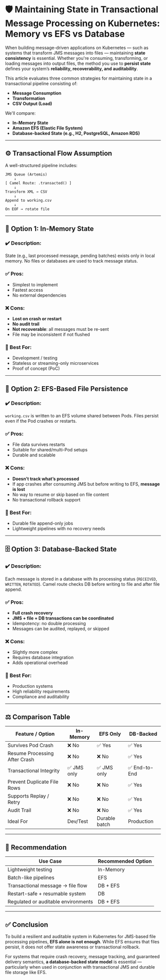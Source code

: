 # 🛡️ Maintaining State in Transactional Message Processing on Kubernetes: Memory vs EFS vs Database

When building message-driven applications on Kubernetes — such as systems that transform JMS messages into files — maintaining **state consistency** is essential. Whether you're consuming, transforming, or loading messages into output files, the method you use to **persist state** defines your system’s **reliability, recoverability, and auditability**.

This article evaluates three common strategies for maintaining state in a transactional pipeline consisting of:

- **Message Consumption**
- **Transformation**
- **CSV Output (Load)**

We'll compare:

- **In-Memory State**
- **Amazon EFS (Elastic File System)**
- **Database-backed State (e.g., H2, PostgreSQL, Amazon RDS)**

---

## ⚙️ Transactional Flow Assumption

A well-structured pipeline includes:

```
JMS Queue (Artemis)
    ↓
[ Camel Route: .transacted() ]
    ↓
Transform XML → CSV
    ↓
Append to working.csv
    ↓
On EOF → rotate file
```

---

## 🧠 Option 1: In-Memory State

### ✔️ Description:
State (e.g., last processed message, pending batches) exists only in local memory. No files or databases are used to track message status.

### ✅ Pros:
- Simplest to implement
- Fastest access
- No external dependencies

### ❌ Cons:
- **Lost on crash or restart**
- **No audit trail**
- **Not recoverable**: all messages must be re-sent
- File may be inconsistent if not flushed

### 🧪 Best For:
- Development / testing
- Stateless or streaming-only microservices
- Proof of concept (PoC)

---

## 📁 Option 2: EFS-Based File Persistence

### ✔️ Description:
`working.csv` is written to an EFS volume shared between Pods. Files persist even if the Pod crashes or restarts.

### ✅ Pros:
- File data survives restarts
- Suitable for shared/multi-Pod setups
- Durable and scalable

### ❌ Cons:
- **Doesn’t track what’s processed**
- If app crashes after consuming JMS but before writing to EFS, **message is lost**
- No way to resume or skip based on file content
- No transactional rollback support

### 🧪 Best For:
- Durable file append-only jobs
- Lightweight pipelines with no recovery needs

---

## 🗄️ Option 3: Database-Backed State

### ✔️ Description:
Each message is stored in a database with its processing status (`RECEIVED`, `WRITTEN`, `ROTATED`). Camel route checks DB before writing to file and after file append.

### ✅ Pros:
- **Full crash recovery**
- **JMS + file + DB transactions can be coordinated**
- Idempotency: no double processing
- Messages can be audited, replayed, or skipped

### ❌ Cons:
- Slightly more complex
- Requires database integration
- Adds operational overhead

### 🧪 Best For:
- Production systems
- High reliability requirements
- Compliance and auditability

---

## ⚖️ Comparison Table

| Feature / Option                    | In-Memory   | EFS Only    | DB-Backed       |
|------------------------------------|-------------|-------------|-----------------|
| Survives Pod Crash                | ❌ No       | ✅ Yes      | ✅ Yes          |
| Resume Processing After Crash     | ❌ No       | ❌ No       | ✅ Yes          |
| Transactional Integrity           | ✅ JMS only | ✅ JMS only | ✅ End-to-End   |
| Prevent Duplicate File Rows       | ❌ No       | ❌ No       | ✅ Yes          |
| Supports Replay / Retry           | ❌ No       | ❌ No       | ✅ Yes          |
| Audit Trail                       | ❌ No       | ❌ No       | ✅ Yes          |
| Ideal For                         | Dev/Test    | Durable batch | Production      |

---

## 🧭 Recommendation

| Use Case                            | Recommended Option      |
|-------------------------------------|--------------------------|
| Lightweight testing                | In-Memory                |
| Batch-like pipelines               | EFS                      |
| Transactional message → file flow  | DB + EFS                 |
| Restart-safe + resumable system    | DB                       |
| Regulated or auditable environments| DB + EFS                 |

---

## ✅ Conclusion

To build a resilient and auditable system in Kubernetes for JMS-based file processing pipelines, **EFS alone is not enough**. While EFS ensures that files persist, it does not offer state awareness or transactional rollback.  

For systems that require crash recovery, message tracking, and guaranteed delivery semantics, **a database-backed state model** is essential — particularly when used in conjunction with transactional JMS and durable file storage like EFS.

